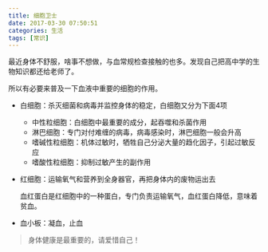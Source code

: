```yaml
---
title: 细胞卫士
date: 2017-03-30 07:50:51
categories: 生活
tags: [常识]
---
```


最近身体不舒服，啥事不想做，与血常规检查接触的也多。发现自己把高中学的生物知识都还给老师了。

所以有必要来普及一下血液中重要的细胞的作用。

* 白细胞：杀灭细菌和病毒并监控身体的稳定，白细胞又分为下面4项

    * 中性粒细胞：白细胞中最重要的成分，起吞噬和杀菌作用
    * 淋巴细胞：专门对付难缠的病毒，病毒感染时，淋巴细胞一般会升高
    * 嗜碱性粒细胞：机体过敏时，牺牲自己分泌大量的趋化因子，引起过敏反应
    * 嗜酸性粒细胞：抑制过敏产生的副作用

* 红细胞：运输氧气和营养到全身器官，再把身体内的废物运出去

    血红蛋白是红细胞中的一种蛋白，专门负责运输氧气，血红蛋白降低，意味着贫血。

* 血小板：凝血，止血

> 身体健康是最重要的，请爱惜自己！

